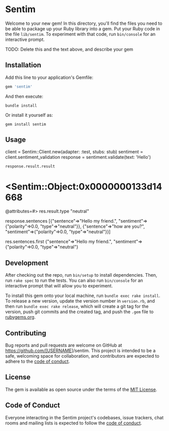 # Sentim

Welcome to your new gem! In this directory, you'll find the files you need to be able to package up your Ruby library into a gem. Put your Ruby code in the file `lib/sentim`. To experiment with that code, run `bin/console` for an interactive prompt.

TODO: Delete this and the text above, and describe your gem

## Installation

Add this line to your application's Gemfile:

```ruby
gem 'sentim'
```

And then execute:

    bundle install

Or install it yourself as:

    gem install sentim

## Usage
   client = Sentim::Client.new(adapter: :test, stubs: stub)
    sentiment = client.sentiment_validation
    response = sentiment.validate(text: 'Hello')



    response.result.result
# <Sentim::Object:0x0000000133d14668

 @attributes=#<OpenStruct polarity=0.0, type="neutral">>
 res.result.type
 "neutral"

response.sentences
[{"sentence"=>"Hello my friend.", "sentiment"=>{"polarity"=>0.0, "type"=>"neutral"}},
 {"sentence"=>"how are you?", "sentiment"=>{"polarity"=>0.0, "type"=>"neutral"}}]

 res.sentences.first
{"sentence"=>"Hello my friend.", "sentiment"=>{"polarity"=>0.0, "type"=>"neutral"}

## Development

After checking out the repo, run `bin/setup` to install dependencies. Then, run `rake spec` to run the tests. You can also run `bin/console` for an interactive prompt that will allow you to experiment.

To install this gem onto your local machine, run `bundle exec rake install`. To release a new version, update the version number in `version.rb`, and then run `bundle exec rake release`, which will create a git tag for the version, push git commits and the created tag, and push the `.gem` file to [rubygems.org](https://rubygems.org).

## Contributing

Bug reports and pull requests are welcome on GitHub at <https://github.com/[USERNAME>]/sentim. This project is intended to be a safe, welcoming space for collaboration, and contributors are expected to adhere to the [code of conduct](https://github.com/[USERNAME]/sentim/blob/master/CODE_OF_CONDUCT.md).

## License

The gem is available as open source under the terms of the [MIT License](https://opensource.org/licenses/MIT).

## Code of Conduct

Everyone interacting in the Sentim project's codebases, issue trackers, chat rooms and mailing lists is expected to follow the [code of conduct](https://github.com/[USERNAME]/sentim/blob/master/CODE_OF_CONDUCT.md).
